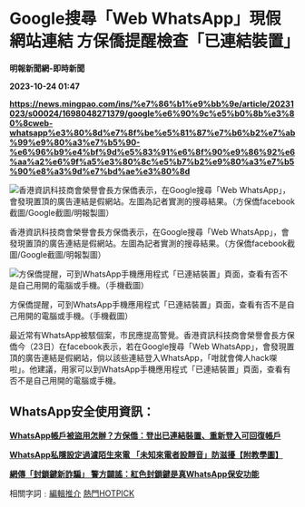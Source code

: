 # Google搜尋「Web WhatsApp」現假網站連結 方保僑提醒檢查「已連結裝置」
**明報新聞網-即時新聞**

**2023-10-24 01:47**

**https://news.mingpao.com/ins/%e7%86%b1%e9%bb%9e/article/20231023/s00024/1698048271379/google%e6%90%9c%e5%b0%8b%e3%80%8cweb-whatsapp%e3%80%8d%e7%8f%be%e5%81%87%e7%b6%b2%e7%ab%99%e9%80%a3%e7%b5%90-%e6%96%b9%e4%bf%9d%e5%83%91%e6%8f%90%e9%86%92%e6%aa%a2%e6%9f%a5%e3%80%8c%e5%b7%b2%e9%80%a3%e7%b5%90%e8%a3%9d%e7%bd%ae%e3%80%8d**

![香港資訊科技商會榮譽會長方保僑表示，在Google搜尋「Web WhatsApp」，會發現置頂的廣告連結是假網站。左圖為記者實測的搜尋結果。（方保僑facebook截圖/Google截圖/明報製圖）](https://fs.mingpao.com/ins/20231023/s00024/9363a1f9c86b62268eb2d98626044dfd.png)

香港資訊科技商會榮譽會長方保僑表示，在Google搜尋「Web WhatsApp」，會發現置頂的廣告連結是假網站。左圖為記者實測的搜尋結果。（方保僑facebook截圖/Google截圖/明報製圖）

![方保僑提醒，可到WhatsApp手機應用程式「已連結裝置」頁面，查看有否不是自己用開的電腦或手機。（手機截圖）](https://fs.mingpao.com/ins/20231023/s00024/9383d5beec1114704655f9f545502299.jpg)

方保僑提醒，可到WhatsApp手機應用程式「已連結裝置」頁面，查看有否不是自己用開的電腦或手機。（手機截圖）

最近常有WhatsApp被駭個案，市民應提高警覺。香港資訊科技商會榮譽會長方保僑今（23日）在facebook表示，若在Google搜尋「Web WhatsApp」，會發現置頂的廣告連結是假網站，倘以該些連結登入WhatsApp，「咁就會俾人hack㗎啦」。他建議，用家可以到WhatsApp手機應用程式「已連結裝置」頁面，查看有否不是自己用開的電腦或手機。

**WhatsApp安全使用資訊：**
-------------------

**[WhatsApp帳戶被盜用怎辦？方保僑：登出已連結裝置、重新登入可回復帳戶](https://news.mingpao.com/ins/%e7%86%b1%e9%bb%9e/article/20231016/s00024/1697448559912/whatsapp%e5%b8%b3%e6%88%b6%e8%a2%ab%e7%9b%9c%e7%94%a8%e6%80%8e%e8%be%a6-%e6%96%b9%e4%bf%9d%e5%83%91-%e7%99%bb%e5%87%ba%e5%b7%b2%e9%80%a3%e7%b5%90%e8%a3%9d%e7%bd%ae-%e9%87%8d%e6%96%b0%e7%99%bb%e5%85%a5%e5%8f%af%e5%9b%9e%e5%be%a9%e5%b8%b3%e6%88%b6)**

**[WhatsApp私隱設定過濾陌生來電 「未知來電者設靜音」防滋擾【附教學圖】](https://news.mingpao.com/ins/%e7%86%b1%e9%bb%9e/article/20231021/s00024/1697861194424/whatsapp%e7%a7%81%e9%9a%b1%e8%a8%ad%e5%ae%9a%e9%81%8e%e6%bf%be%e9%99%8c%e7%94%9f%e4%be%86%e9%9b%bb-%e3%80%8c%e6%9c%aa%e7%9f%a5%e4%be%86%e9%9b%bb%e8%80%85%e8%a8%ad%e9%9d%9c%e9%9f%b3%e3%80%8d%e9%98%b2%e6%bb%8b%e6%93%be%e3%80%90%e9%99%84%e6%95%99%e5%ad%b8%e5%9c%96%e3%80%91)**

**[網傳「封鎖鍵新詐騙」 警方闢謠：紅色封鎖鍵是真WhatsApp保安功能](https://news.mingpao.com/ins/%e7%86%b1%e9%bb%9e/article/20231022/s00024/1697953724354/whatsapp-%e7%b6%b2%e5%82%b3%e3%80%8c%e5%b0%81%e9%8e%96%e9%8d%b5%e6%96%b0%e8%a9%90%e9%a8%99%e3%80%8d-%e8%ad%a6%e6%96%b9%e9%97%a2%e8%ac%a0-%e7%b4%85%e8%89%b2%e5%b0%81%e9%8e%96%e9%8d%b5%e6%98%af%e7%9c%9fwhatsapp%e4%bf%9d%e5%ae%89%e5%8a%9f%e8%83%bd)**

相關字詞﹕[編輯推介](https://news.mingpao.com/ins/%e7%86%b1%e9%bb%9e/article/20231023/s00024/php/search2.php?pnssection=all&inssection=all&searchtype=A&keywords=%E7%B7%A8%E8%BC%AF%E6%8E%A8%E4%BB%8B) [熱門HOTPICK](https://news.mingpao.com/ins/%e7%86%b1%e9%bb%9e/article/20231023/s00024/php/search2.php?pnssection=all&inssection=all&searchtype=A&keywords=%E7%86%B1%E9%96%80HOTPICK)